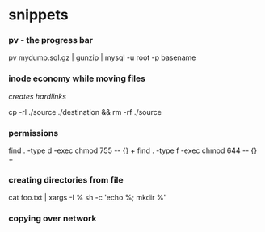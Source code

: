 snippets
==

### pv - the progress bar
pv mydump.sql.gz | gunzip | mysql -u root -p basename

### inode economy while moving files
*creates hardlinks*

cp -rl ./source ./destination && rm -rf ./source

### permissions
find . -type d -exec chmod 755 -- {} + 
find . -type f -exec chmod 644 -- {} + 

### creating directories from file
cat foo.txt | xargs -I % sh -c 'echo %; mkdir %'

### copying over network
 
